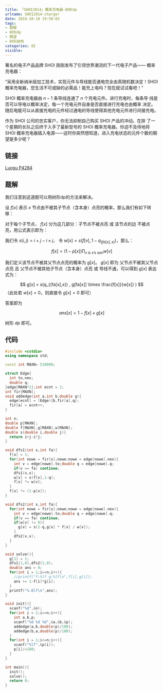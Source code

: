 ```yaml
---
title: 「SHOI2014」概率充电器-树形dp
urlname: SHOI2014-charger
date: 2018-10-18 19:50:03
tags:
- 题解
- 树形dp
- 期望
- 树形结构
categories: OI
visible:
---
```


著名的电子产品品牌 SHOI 刚刚发布了引领世界潮流的下一代电子产品—— 概率充电器：

“采用全新纳米级加工技术，实现元件与导线能否通电完全由真随机数决定！SHOI 概率充电器，您生活不可或缺的必需品！能充上电吗？现在就试试看吧！”

SHOI 概率充电器由 $n-1$ 条导线连通了 $n$ 个充电元件。进行充电时，每条导 线是否可以导电以概率决定，每一个充电元件自身是否直接进行充电也由概率 决定。随后电能可以从直接充电的元件经过通电的导线使得其他充电元件进行间接充电。

作为 SHOI 公司的忠实客户，你无法抑制自己购买 SHOI 产品的冲动。在排 了一个星期的长队之后终于入手了最新型号的 SHOI 概率充电器。你迫不及待地将 SHOI 概率充电器插入电源——这时你突然想知道，进入充电状态的元件个数的期望是多少呢？

<!-- more -->


## 链接

[Luogu P4284](https://www.luogu.org/problemnew/show/P4284)

## 题解

我们注意到这道题可以用树形dp的方法来解决。

设 $f[x]$ 表示 $x$ 节点由不被其子节点（含本身）点亮的概率，那么我们有如下转移：

对于每个子节点， $f[x]$ 分为这几部分：子节点不被点亮 或 该节点的边 不被点亮，用公式表示即为：

我们令 $s(i,j) = i+j-i \times j$， 令 $w[x] =  s(f[v],1-q_{(fa[x],x)})$，那么：

$$
f[x] = (1-p[x]) \prod_{\text{v is x's son}} w[v] 
$$

我们定义该节点不被其父节点点亮的概率为 $g[x]$。 $g[x]$ 即为 父节点不被其父节点点亮 且 父节点不被其他子节点（含本身）点亮 或 导线不通，可以得到 $g[x]$ 表达式为：

$$
g[x] = s(q_{(fa[x],x)} , g[fa[x]] \times \frac{f[x]}{w[x]} )
$$
（此处若 $w[x] = 0$，则直接令 $g[x] = 0$ 即可）

答案即为 

$$
ans[x] = 1 - f[x] \times g[x]
$$

树形 $dp$ 即可。

## 代码



```cpp
#include <cstdio>
using namespace std;

const int MAXN= 510000;

struct Edge{
  int to,nex;
  double q;
}edge[MAXN*2];int ecnt = 2;
int fir[MAXN];
void addedge(int a,int b,double q){
  edge[ecnt] = (Edge){b,fir[a],q};
  fir[a] = ecnt++;
}

int n;
double p[MAXN];
double f[MAXN],g[MAXN],w[MAXN];
double s(double i,double j){
  return i+j-i*j;
}

void dfs1(int x,int fa){
  f[x] = 1;
  for(int nowe = fir[x];nowe;nowe = edge[nowe].nex){
    int v = edge[nowe].to;double q = edge[nowe].q;
    if(v == fa) continue;
    dfs1(v,x);
    w[v] = s(f[v],1-q);
    f[x] *= w[v];
  }
  f[x] *= (1-p[x]);
}

void dfs2(int x,int fa){
  for(int nowe = fir[x];nowe;nowe = edge[nowe].nex){
    int v = edge[nowe].to;double q = edge[nowe].q;
    if(v == fa) continue;
    if(w[v] != 0){
      g[v] = s(1-q,g[x] * f[x] / w[v]);
    }
    dfs2(v,x);
  }
}

void solve(){
  g[1] = 1;
  dfs1(1,0),dfs2(1,0);
  double ans = 0;
  for(int i = 1;i<=n;i++){
    //printf("f:%lf g:%lf\n",f[i],g[i]);
    ans += 1-f[i]*g[i];
  }
  printf("%.6lf\n",ans);
}

void init(){
  scanf("%d",&n);
  for(int i = 2;i<=n;i++){
    int a,b,p;
    scanf("%d %d %d",&a,&b,&p);
    addedge(a,b,double(p)/100);
    addedge(b,a,double(p)/100);
  }   
  for(int i = 1;i<=n;i++){
    scanf("%lf",&p[i]);
    p[i]/=100;
  }
}

int main(){
  init();
  solve();
  return 0;
}
```

